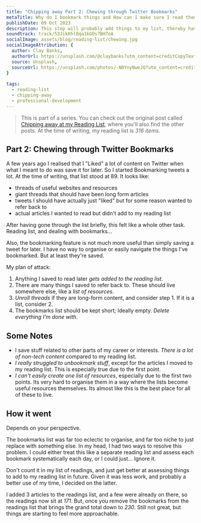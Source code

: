 ```yaml
---
title: "Chipping away Part 2: Chewing through Twitter Bookmarks"
metaTitle: Why do I bookmark things and How can I make sure I read them?
publishDate: 09 Oct 2023
description: This step will probably add things to my list, thereby having the opposite effect.
soundtrack: track/53JikKhl8qa1kGOs7BH7oA
socialImage: assets/blog/reading-list/chewing.jpg
socialImageAttribution: {
  author: Clay Banks,
  authorUrl: https://unsplash.com/@claybanks?utm_content=creditCopyText&utm_medium=referral&utm_source=unsplash,
  source: Unsplash,
  sourceUrl: https://unsplash.com/photos/-N0YnyNweJQ?utm_content=creditCopyText&utm_medium=referral&utm_source=unsplash,  
}
  
tags:
  - reading-list
  - chipping-away
  - professional-development
---
```


> This is part of a series. You can check out the original post called [Chipping away at my Reading List](/blog/chipping-away-at-my-reading-list), where you'll also find the other posts. At the time of writing, my reading list is *316 items*.

## Part 2: Chewing through Twitter Bookmarks

A few years ago I realised that I "Liked" a lot of content on Twitter when what I meant to do was save it for later. So I started Bookmarking tweets a lot. At the time of writing, that list stood at 89. It looks like:

- threads of useful websites and resources
- giant threads that should have been long form articles
- tweets I should have actually just "liked" but for some reason wanted to refer back to
- actual articles I wanted to read but didn't add to my reading list

After having gone through the list briefly, this felt like a whole other task. Reading list, and dealing with bookmarks...

Also, the bookmarking feature is not much more useful than simply saving a tweet for later. I have no way to organise or easily navigate the things I've bookmarked. But at least they're saved.

My plan of attack:

1. Anything I saved to read later *gets added to the reading list*.
2. There are many things I saved to refer back to. These should live somewhere else, like a *list of resources*.
3. *Unroll threads* if they are long-form content, and consider step 1. If it is a list, consider 2.
4. The bookmarks list should be kept short; Ideally empty. *Delete everything I'm done with*.

## Some Notes

- I save stuff related to other parts of my career or interests. *There is a lot of non-tech content* compared to my reading list.
- *I really struggled to unbookmark stuff*, except for the articles I moved to my reading list. This is especially true due to the first point.
- *I can't easily create one list of resources*, especially due to the first two points. Its very hard to organise them in a way where the lists become useful resources themselves. Its almost like this is the best place for all of these to live.

## How it went

Depends on your perspective.

The bookmarks list was far too eclectic to organise, and far too niche to just replace with something else. In my head, I had two ways to resolve this problem. I could either treat this like a separate reading list and assess each bookmark systematically each day, or I could just... Ignore it.

Don't count it in my list of readings, and just get better at assessing things to add to my reading list in future. Given it was less work, and probably a better use of my time, I decided on the latter.

I added 3 articles to the readings list, and a few were already on there, so the readings now sit at *171*. But, once you remove the bookmarks from the readings list that brings the grand total down to *230*. Still not great, but things are starting to feel more approachable.
